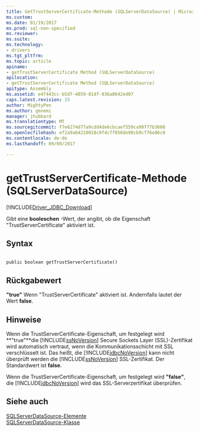 ```yaml
---
title: GetTrustServerCertificate-Methode (SQLServerDataSource) | Microsoft Docs
ms.custom: 
ms.date: 01/19/2017
ms.prod: sql-non-specified
ms.reviewer: 
ms.suite: 
ms.technology:
- drivers
ms.tgt_pltfrm: 
ms.topic: article
apiname:
- getTrustServerCertificate Method (SQLServerDataSource)
apilocation:
- getTrustServerCertificate Method (SQLServerDataSource)
apitype: Assembly
ms.assetid: e4f443cc-b5d7-4859-81df-836a8642ed07
caps.latest.revision: 15
author: MightyPen
ms.author: genemi
manager: jhubbard
ms.translationtype: MT
ms.sourcegitcommit: f7e6274d77a9cdd4de6cbcaef559ca99f77b3608
ms.openlocfilehash: ef2a9a64210018c9f4cff050de90cb9cf76e86c0
ms.contentlocale: de-de
ms.lasthandoff: 09/09/2017

---
```

# <a name="gettrustservercertificate-method-sqlserverdatasource"></a>getTrustServerCertificate-Methode (SQLServerDataSource)
[!INCLUDE[Driver_JDBC_Download](../../../includes/driver_jdbc_download.md)]

  Gibt eine **booleschen** -Wert, der angibt, ob die Eigenschaft "TrustServerCertificate" aktiviert ist.  
  
## <a name="syntax"></a>Syntax  
  
```  
  
public boolean getTrustServerCertificate()  
```  
  
## <a name="return-value"></a>Rückgabewert  
 **"true"** Wenn "TrustServerCertificate" aktiviert ist. Andernfalls lautet der Wert **false**.  
  
## <a name="remarks"></a>Hinweise  
 Wenn die TrustServerCertificate-Eigenschaft, um festgelegt wird **"true"**die [!INCLUDE[ssNoVersion](../../../includes/ssnoversion_md.md)] Secure Sockets Layer (SSL)-Zertifikat wird automatisch vertraut, wenn die Kommunikationsschicht mit SSL verschlüsselt ist. Das heißt, die [!INCLUDE[jdbcNoVersion](../../../includes/jdbcnoversion_md.md)] kann nicht überprüft werden die [!INCLUDE[ssNoVersion](../../../includes/ssnoversion_md.md)] SSL-Zertifikat. Der Standardwert ist **false**.  
  
 Wenn die TrustServerCertificate-Eigenschaft, um festgelegt wird **"false"**, die [!INCLUDE[jdbcNoVersion](../../../includes/jdbcnoversion_md.md)] wird das SSL-Serverzertifikat überprüfen.  
  
## <a name="see-also"></a>Siehe auch  
 [SQLServerDataSource-Elemente](../../../connect/jdbc/reference/sqlserverdatasource-members.md)   
 [SQLServerDataSource-Klasse](../../../connect/jdbc/reference/sqlserverdatasource-class.md)  
  
  
